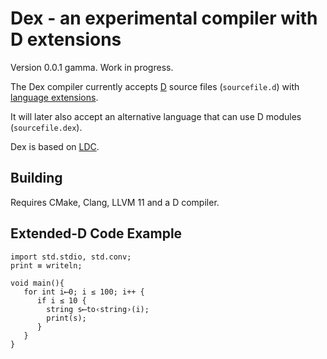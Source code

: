 # Dex - an experimental compiler with D extensions

Version 0.0.1 gamma. Work in progress.

The Dex compiler currently accepts [D](http://dlang.org/) source files (`sourcefile.d`) with [language extensions](EXTENSIONS.md). 

It will later also accept an alternative language that can use D modules (`sourcefile.dex`).

Dex is based on [LDC](https://wiki.dlang.org/LDC).

## Building

Requires CMake, Clang, LLVM 11 and a D compiler.

## Extended-D Code Example

```
import std.stdio, std.conv;
print ≡ writeln;

void main(){
   for int i⟵0; i ≤ 100; i++ {
      if i ≤ 10 {
        string s⟵to‹string›(i);
        print(s);
      }
   }
}
```
